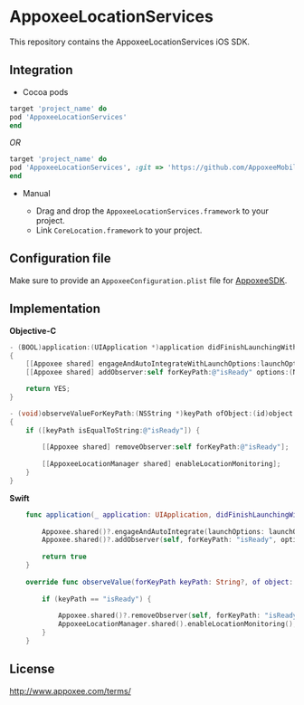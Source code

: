 AppoxeeLocationServices
===========
This repository contains the AppoxeeLocationServices iOS SDK.

Integration
-----------

* Cocoa pods

```ruby
target 'project_name' do
pod 'AppoxeeLocationServices'
end
```

*OR*


```ruby
target 'project_name' do
pod 'AppoxeeLocationServices', :git => 'https://github.com/AppoxeeMobile/iosGeoArtifacts', :tag => '4.0.14'
end
```

* Manual

    * Drag and drop the ```AppoxeeLocationServices.framework``` to your project.
    * Link ```CoreLocation.framework``` to your project.


Configuration file
------------------

Make sure to provide an ```AppoxeeConfiguration.plist``` file for [AppoxeeSDK](https://github.com/AppoxeeMobile/iosArtifacts#configuration-file).

Implementation
--------------

**Objective-C**
```objective-c
- (BOOL)application:(UIApplication *)application didFinishLaunchingWithOptions:(NSDictionary *)launchOptions
{
    [[Appoxee shared] engageAndAutoIntegrateWithLaunchOptions:launchOptions andDelegate:nil];
    [[Appoxee shared] addObserver:self forKeyPath:@"isReady" options:(NSKeyValueObservingOptionNew | NSKeyValueObservingOptionOld) context:NULL];

    return YES;
}

- (void)observeValueForKeyPath:(NSString *)keyPath ofObject:(id)object change:(NSDictionary *)change context:(void *)context
{
    if ([keyPath isEqualToString:@"isReady"]) {
    
        [[Appoxee shared] removeObserver:self forKeyPath:@"isReady"];
        
        [[AppoxeeLocationManager shared] enableLocationMonitoring];
    }
}
```

**Swift**
```swift
    func application(_ application: UIApplication, didFinishLaunchingWithOptions launchOptions: [NSObject: AnyObject]?) -> Bool {
        
        Appoxee.shared()?.engageAndAutoIntegrate(launchOptions: launchOptions, andDelegate: nil)
        Appoxee.shared()?.addObserver(self, forKeyPath: "isReady", options: ([.new, .old]), context: nil)
        
        return true
    }
    
    override func observeValue(forKeyPath keyPath: String?, of object: AnyObject?, change: [NSKeyValueChangeKey : AnyObject]?, context: UnsafeMutablePointer<Void>?) {
        
        if (keyPath == "isReady") {
            
            Appoxee.shared()?.removeObserver(self, forKeyPath: "isReady")
            AppoxeeLocationManager.shared().enableLocationMonitoring();
        }
    }
```

License
-------
http://www.appoxee.com/terms/

